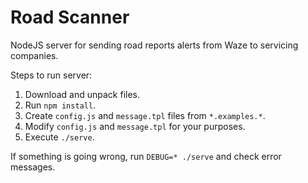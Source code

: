 Road Scanner
============

NodeJS server for sending road reports alerts from Waze to servicing companies.

Steps to run server:

1) Download and unpack files.
1) Run `npm install`.
1) Create `config.js` and `message.tpl` files from `*.examples.*`.
1) Modify `config.js` and `message.tpl` for your purposes.
1) Execute `./serve`.

If something is going wrong, run `DEBUG=* ./serve` and check error messages.